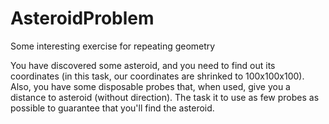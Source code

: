 # AsteroidProblem
 Some interesting exercise for repeating geometry

 You have discovered some asteroid, and you need to find out its coordinates (in this task, our coordinates are shrinked to 100x100x100).
 Also, you have some disposable probes that, when used, give you a distance to asteroid (without direction).
 The task it to use as few probes as possible to guarantee that you'll find the asteroid.